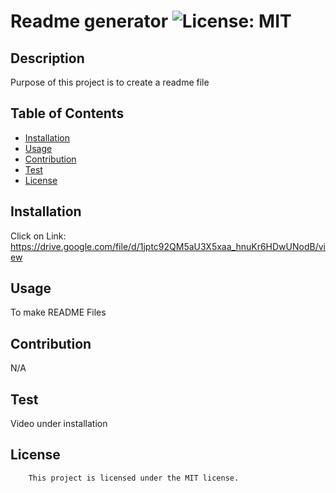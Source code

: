 # Readme generator ![License: MIT](https://img.shields.io/badge/License-MIT-yellow.svg)
  ## Description
  Purpose of this project is to create a readme file
  ## Table of Contents
  - [Installation](#installation)
  - [Usage](#usage)
  - [Contribution](#contribution)
  - [Test](#test)
  - [License](#license)
  ## Installation
  Click on Link:
  https://drive.google.com/file/d/1jptc92QM5aU3X5xaa_hnuKr6HDwUNodB/view
  ## Usage
  To make README Files
  ## Contribution
  N/A
  ## Test
  Video under installation 
  ## License
        This project is licensed under the MIT license.
